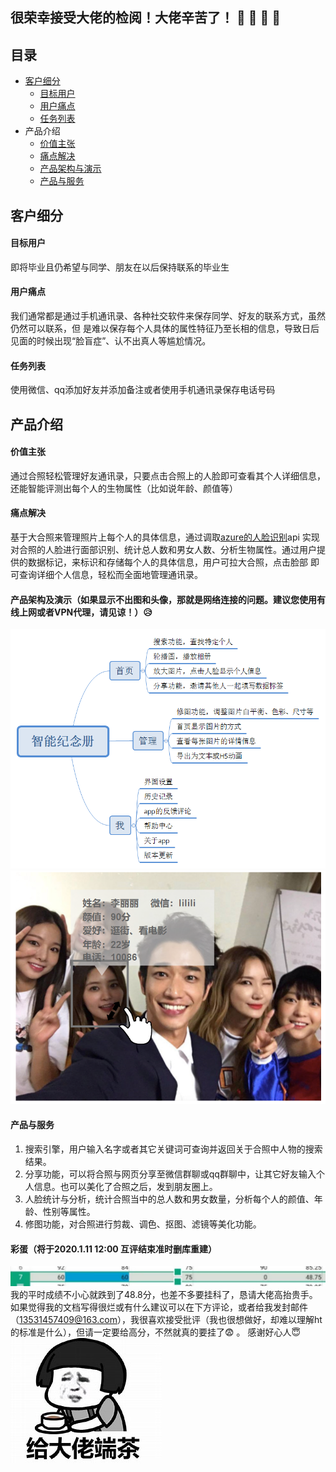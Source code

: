 ## 很荣幸接受大佬的检阅！大佬辛苦了！ :clap:  :clap:  :clap: :clap:
## 目录
* [客户细分](#客户细分)
  - [目标用户](#目标用户)
  - [用户痛点](#用户痛点)
  - [任务列表](#任务列表)
* 产品介绍
  - [价值主张](#价值主张)
  - [痛点解决](#痛点解决)
  - [产品架构与演示](#产品架构与演示)
  - [产品与服务](#产品与服务)
                                           

## 客户细分
#### 目标用户
即将毕业且仍希望与同学、朋友在以后保持联系的毕业生
#### 用户痛点
我们通常都是通过手机通讯录、各种社交软件来保存同学、好友的联系方式，虽然仍然可以联系，但
是难以保存每个人具体的属性特征乃至长相的信息，导致日后见面的时候出现“脸盲症”、认不出真人等尴尬情况。
#### 任务列表
使用微信、qq添加好友并添加备注或者使用手机通讯录保存电话号码

## 产品介绍
#### 价值主张
通过合照轻松管理好友通讯录，只要点击合照上的人脸即可查看其个人详细信息，还能智能评测出每个人的生物属性（比如说年龄、颜值等）
#### 痛点解决
基于大合照来管理照片上每个人的具体信息，通过调取[azure的人脸识别](https://www.azure.cn/zh-cn/home/features/cognitive-services/face)api
实现对合照的人脸进行面部识别、统计总人数和男女人数、分析生物属性。通过用户提供的数据标记，来标识和存储每个人的具体信息，用户可拉大合照，点击脸部
即可查询详细个人信息，轻松而全面地管理通讯录。
#### 产品架构及演示（如果显示不出图和头像，那就是网络连接的问题。建议您使用有线上网或者VPN代理，请见谅！）:disappointed_relieved: 
![](image/智能纪念册.png)
![](image/智能纪念册产品演示.png)
#### 产品与服务
1. 搜索引擎，用户输入名字或者其它关键词可查询并返回关于合照中人物的搜索结果。
2. 分享功能，可以将合照与网页分享至微信群聊或qq群聊中，让其它好友输入个人信息。也可以美化了合照之后，发到朋友圈上。
3. 人脸统计与分析，统计合照当中的总人数和男女数量，分析每个人的颜值、年龄、性别等属性。
4. 修图功能，对合照进行剪裁、调色、抠图、滤镜等美化功能。

#### 彩蛋（将于2020.1.11 12:00 互评结束准时删库重建）
![](image/grade.jpg)
我的平时成绩不小心就跌到了48.8分，也差不多要挂科了，恳请大佬高抬贵手。如果觉得我的文档写得很烂或有什么建议可以在下方评论，或者给我发封邮件（13531457409@163.com），我很喜欢接受批评（我也很想做好，却难以理解ht的标准是什么），但请一定要给高分，不然就真的要挂了:fearful: 。 感谢好心人:innocent:
![](image/dalao.jpg)
